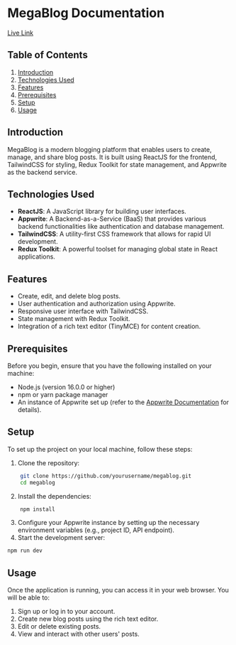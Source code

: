 # MegaBlog Documentation
[Live Link](https://megablog-5tor.onrender.com)

## Table of Contents
1. [Introduction](#introduction)
2. [Technologies Used](#technologies-used)
3. [Features](#features)
4. [Prerequisites](#prerequisites)
5. [Setup](#setup)
6. [Usage](#usage)

## Introduction
MegaBlog is a modern blogging platform that enables users to create, manage, and share blog posts. It is built using ReactJS for the frontend, TailwindCSS for styling, Redux Toolkit for state management, and Appwrite as the backend service.

## Technologies Used
- **ReactJS**: A JavaScript library for building user interfaces.
- **Appwrite**: A Backend-as-a-Service (BaaS) that provides various backend functionalities like authentication and database management.
- **TailwindCSS**: A utility-first CSS framework that allows for rapid UI development.
- **Redux Toolkit**: A powerful toolset for managing global state in React applications.

## Features
- Create, edit, and delete blog posts.
- User authentication and authorization using Appwrite.
- Responsive user interface with TailwindCSS.
- State management with Redux Toolkit.
- Integration of a rich text editor (TinyMCE) for content creation.

## Prerequisites
Before you begin, ensure that you have the following installed on your machine:
- Node.js (version 16.0.0 or higher)
- npm or yarn package manager
- An instance of Appwrite set up (refer to the [Appwrite Documentation](https://appwrite.io/docs) for details).

## Setup
To set up the project on your local machine, follow these steps:

1. Clone the repository:
```bash
    git clone https://github.com/yourusername/megablog.git
    cd megablog
```

2. Install the dependencies:
```bash
    npm install
 ```
3. Configure your Appwrite instance by setting up the necessary environment variables (e.g., project ID, API endpoint).
4. Start the development server:
```bash
npm run dev
```
## Usage
Once the application is running, you can access it in your web browser. You will be able to:

1. Sign up or log in to your account.
2. Create new blog posts using the rich text editor.
3. Edit or delete existing posts.
4. View and interact with other users' posts.



